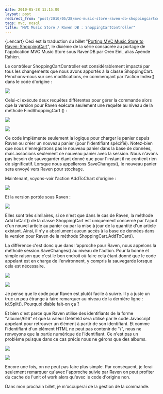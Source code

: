 ```yaml
---
date: 2010-05-28 13:15:00
layout: post
redirect_from: "post/2010/05/28/mvc-music-store-raven-db-shoppingcartcontroller"
tags: mvc, nosql
title: "MVC Music Store / Raven DB : ShoppingCartController"
---
```


{:.encart}
Ceci est la traduction du billet "[Porting MVC Music Store to Raven: ShoppingCart](http://ayende.com/Blog/archive/2010/05/27/porting-the-mvc-music-store-to-raven-shoppingcartcontroller.aspx)", le dixième
de la série consacrée au portage de l'application MVC Music Store sous RavenDB
par Oren Eini, alias Ayende Rahien.

Le contrôleur ShoppingCartController est considérablement impacté par tous
les changements que nous avons apportés à la classe ShoppingCart. Penchons-nous
sur ces modifications, en commençant par l'action Index() dans le code
d'origine :

![](http://ayende.com/Blog/images/ayende_com/Blog/WindowsLiveWriter/PortingtheMVCMusicStoretoRavenShoppingCa_B3D7/image_thumb.png)

Celui-ci exécute deux requêtes différentes pour gérer la commande alors que
la version pour Raven exécute seulement une requête au niveau de la méthode
FindShoppingCart () :

![](http://ayende.com/Blog/images/ayende_com/Blog/WindowsLiveWriter/PortingtheMVCMusicStoretoRavenShoppingCa_B3D7/image_thumb_5.png)

![](http://ayende.com/Blog/images/ayende_com/Blog/WindowsLiveWriter/PortingtheMVCMusicStoretoRavenShoppingCa_B3D7/image_thumb_6.png)

Ce code implémente seulement la logique pour charger le panier depuis Raven
ou créer un nouveau panier (pour l'identifiant spécifié). Notez-bien que nous
n'enregistrons pas le nouveau panier dans la base de données, mais associons
seulement ce nouveau panier avec la session. Nous n'avons pas besoin de
sauvegarder étant donné que pour l'instant il ne contient rien de significatif.
Lorsque nous appellerons SaveChanges(), le nouveau panier sera envoyé vers
Raven pour stockage.

Maintenant, voyons-voir l'action AddToChart d'origine :

![](http://ayende.com/Blog/images/ayende_com/Blog/WindowsLiveWriter/PortingtheMVCMusicStoretoRavenShoppingCa_B3D7/image_thumb_3.png)

Et la version portée sous Raven :

![](http://ayende.com/Blog/images/ayende_com/Blog/WindowsLiveWriter/PortingtheMVCMusicStoretoRavenShoppingCa_B3D7/image_thumb_7.png)

Elles sont très similaires, si ce n'est que dans le cas de Raven, la méthode
AddToCart() de la classe ShoppingCart est uniquement concerné par l'ajout d'un
nouvel article au panier ou par la mise à jour de la quantité d'un article
existant. Ainsi, il n'y a absolument aucun accès à la base de données dans la
version pour Raven de la méthode ShoppingCart.AddToCart().

La différence c'est donc que dans l'approche pour Raven, nous appelons la
méthode session.SaveChanges() au niveau de l'action. Pour la bonne et simple
raison que c'est le bon endroit où faire cela étant donné que le code appelant
est en charge de l'environnent, y compris la sauvegarde lorsque cela est
nécessaire.

![](http://ayende.com/Blog/images/ayende_com/Blog/WindowsLiveWriter/PortingtheMVCMusicStoretoRavenShoppingCa_B3D7/image_thumb_9.png)

![](http://ayende.com/Blog/images/ayende_com/Blog/WindowsLiveWriter/PortingtheMVCMusicStoretoRavenShoppingCa_B3D7/image_thumb_8.png)

Je pense que le code pour Raven est plutôt facile à suivre. Il y a juste un
truc un peu étrange à faire remarquer au niveau de la dernière ligne :
id.Split(). Pourquoi diable fait-on ça ?

Et bien c'est parce que Raven utilise des identifiants de la forme
"albums/616" et que la valeur DeleteId sera utilisé par le code Javascript
appelant pour retrouver un élément à partir de son identifiant. Et comme
l'identifiant d'un élément HTML ne peut pas contenir de "/", nous ne renvoyons
que la partie numérique de l'identifiant. Ce n'est pas un problème puisque dans
ce cas précis nous ne gérons que des albums.

![](http://ayende.com/Blog/images/ayende_com/Blog/WindowsLiveWriter/PortingtheMVCMusicStoretoRavenShoppingCa_B3D7/image_thumb_12.png)

![](http://ayende.com/Blog/images/ayende_com/Blog/WindowsLiveWriter/PortingtheMVCMusicStoretoRavenShoppingCa_B3D7/image_thumb_10.png)

Encore une fois, on ne peut pas faire plus simple. Par conséquent, je ferai
seulement remarquer qu'avec l'approche suivie par Raven on peut profiter du
cache de l'unit of work alors qu'avec le code d'origine non.

Dans mon prochain billet, je m'occuperai de la gestion de la commande.
